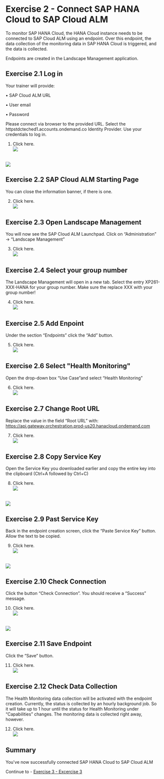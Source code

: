 # Exercise 2 - Connect SAP HANA Cloud to SAP Cloud ALM

To monitor SAP HANA Cloud, the HANA Cloud instance needs to be connected to SAP Cloud ALM using an endpoint. Over this endpoint, the data collection of the monitoring data in SAP HANA Cloud is triggered, and the data is collected.

Endpoints are created in the Landscape Management application.

## Exercise 2.1 Log in

Your trainer will provide:

•	SAP Cloud ALM URL

•	User email

•	Password

Please connect via browser to the provided URL. Select the httpstdcteched1.accounts.ondemand.co Identity Provider.
Use your credentials to log in. 

1. Click here.
<br>![](/exercises/ex2/images/Ex2_1.png)

<br>![](/exercises/ex2/images/Ex2_2.png)


## Exercise 2.2 SAP Cloud ALM Starting Page

You can close the information banner, if there is one.

2.	Click here.
<br>![](/exercises/ex2/images/Ex2_3.png)

## Exercise 2.3 Open Landscape Management

You will now see the SAP Cloud ALM Launchpad. 
Click on “Administration” → “Landscape Management”

3.	Click here.
<br>![](/exercises/ex2/images/Ex2_4.png)

## Exercise 2.4 Select your group number

The Landscape Management will open in a new tab. 
Select the entry XP261-XXX-HANA for your group number.
Make sure the replace XXX with your group number!

4.	Click here.
<br>![](/exercises/ex2/images/Ex2_5.png)

## Exercise 2.5 Add Enpoint

Under the section “Endpoints” click the “Add” button.

5.	Click here.
<br>![](/exercises/ex2/images/Ex2_6.png)

## Exercise 2.6 Select "Health Monitoring"

Open the drop-down box  “Use Case”and select “Health Monitoring”

6.	Click here.
<br>![](/exercises/ex2/images/Ex2_7.png)

## Exercise 2.7 Change Root URL

Replace the value in the field “Root URL” with: 
https://api.gateway.orchestration.prod-us20.hanacloud.ondemand.com 

7.	Click here.
<br>![](/exercises/ex2/images/Ex2_8.png)

## Exercise 2.8 Copy Service Key

Open the Service Key you downloaded earlier and copy the entire key into the clipboard (Ctrl+A followed by Ctrl+C)

8.	Click here.
<br>![](/exercises/ex2/images/Ex2_9.png)

<br>![](/exercises/ex2/images/Ex2_10.png)

## Exercise 2.9 Past Service Key

Back in the endpoint creation screen, click the “Paste Service Key” button.
Allow the text to be copied.

9.	Click here.
<br>![](/exercises/ex2/images/Ex2_11.png)

<br>![](/exercises/ex2/images/Ex2_12.png)

## Exercise 2.10 Check Connection

Click the button “Check Connection”.
You should receive a “Success” message.

10.	Click here.
<br>![](/exercises/ex2/images/Ex2_13.png)

<br>![](/exercises/ex2/images/Ex2_14.png)

## Exercise 2.11 Save Endpoint

Click the “Save” button.

11.	Click here.
<br>![](/exercises/ex2/images/Ex2_15.png)

## Exercise 2.12 Check Data Collection

The Health Monitoring data collection will be activated with the endpoint creation. 
Currently, the status is collected by an hourly background job. So it will take up to 1 hour until the status for Health Monitoring under “Capabilities” changes.
The monitoring data is collected right away, however. 

12.	Click here.
<br>![](/exercises/ex2/images/Ex2_16.png)

## Summary

You've now successfully connected SAP HANA Cloud to SAP Cloud ALM

Continue to - [Exercise 3 - Excercise 3 ](../ex3/README.md)
